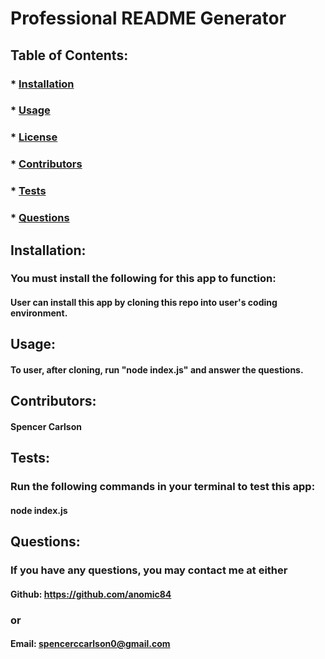  # Professional README Generator

  ##  
  ### 

  ## Table of Contents:

  ###  * [Installation](#installation)
  ###  * [Usage](#usage)
  ###  * [License](#license)
  ###  * [Contributors](#contributors)
  ###  * [Tests](#tests)
  ###  * [Questions](#questions)

  ## Installation:
  ### You must install the following for this app to function:
  #### User can install this app by cloning this repo into user's coding environment.

  ## Usage:
  #### To user, after cloning, run "node index.js" and answer the questions.

  ## Contributors:
  #### Spencer Carlson

  ## Tests:
  ### Run the following commands in your terminal to test this app:
  #### node index.js

  ## Questions:
  ### If you have any questions, you may contact me at either
  #### Github: https://github.com/anomic84
  ### or
  #### Email: spencerccarlson0@gmail.com
